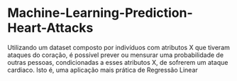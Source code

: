 # Machine-Learning-Prediction-Heart-Attacks
 Utilizando um dataset composto por indivíduos com atributos X que tiveram ataques do coração, é possível prever ou mensurar uma probabilidade de outras pessoas, condicionadas a esses atributos X, de sofrerem um ataque cardiaco. Isto é, uma aplicação mais prática de Regressão Linear
